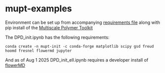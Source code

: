 # mupt-examples

Environment can be set up from accompanying [requirements file](reqs.yml) along with pip install of the [Multiscale Polymer Toolkit](https://github.com/MuPT-hub/mupt)


The DPD_init.ipynb has the following requirements:

```
conda create -n mupt-init -c conda-forge matplotlib scipy gsd freud hoomd fresnel flowermd jupyter
```

And as of Aug 1 2025 DPD_init_ell.ipynb requires a developer install of [flowerMD](https://github.com/cmelab/flowermd)



